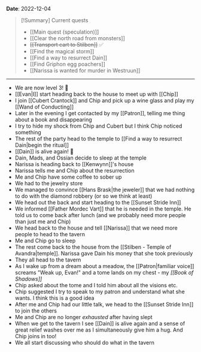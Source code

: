 **Date**: 2022-12-04

> [!Summary] Current quests
> - [[Main quest (speculation)]]
> - [[Clear the north road from monsters]]
> - ~~[[Transport cart to Stilben]]~~ ✅ 
> - [[Find the magical storm]]
> - [[Find a way to resurrect Dain]]
> - [[Find Griphon egg poachers]]
> - [[Narissa is wanted for murder in Westruun]]

---
- We are now level 3! 🎉
- [[Evan|I]] start heading back to the house to meet up with [[Chip]]
- I join [[Cubert Crantock]] and Chip and pick up a wine glass and play my [[Wand of Conducting]]
- Later in the evening I get contacted by my [[Patron]], telling me thing about a book and disappearing
- I try to hide my shock from Chip and Cubert but I think Chip noticed something
- The rest of the party head to the temple to [[Find a way to resurrect Dain|begin the ritual]]
- [[Dain]] is alive again! 🥳
- Dain, Mads, and Ossian decide to sleep at the temple
- Narissa is heading back to [[Kenwynn]]'s house
- Narissa tells me and Chip about the resurrection
- Me and Chip have some coffee to sober up
- We had to the jewelry store
- We managed to convince [[Hans Brask|the jeweler]] that we had nothing to do with the diamond robbery (or so we think at least)
- We head out the back and start heading to the [[Sunset Stride Inn]]
- We informed [[Father Mordec Vart]] that he is needed in the temple. He told us to come back after lunch (and we probably need more people than just me and Chip)
- We head back to the house and tell [[Narissa]] that we need more people to head to the tavern
- Me and Chip go to sleep
- The rest come back to the house from the [[Stilben - Temple of Avandra|temple]]. Narissa gave Dain his money that she took previously
- They all head to the tavern
- As I wake up from a dream about a meadow, the [[Patron|familiar voice]] screams "Weak up, Evan!" and a tome lands on my chest - my _[[Book of Shadows]]_
- Chip asked about the tome and I told him about all the visions etc.
- Chip suggested I try to speak to my patron and understand what she wants. I think this is a good idea
- After me and Chip had our little talk, we head to the [[Sunset Stride Inn]] to join the others
- Me and Chip are no longer _exhausted_ after having slept
- When we get to the tavern I see [[Dain]] is alive again and a sense of great relief washes over me as I simultaneously give him a hug. And Chip joins in too!
- We all start discussing who should do what in the tavern